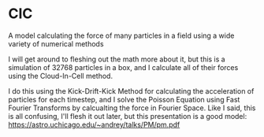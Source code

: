 # CIC
A model calculating the force of many particles in a field using a wide variety of numerical methods

I will get around to fleshing out the math more about it, but this is a simulation of 32768 particles in a box, and I calculate all of their forces using the Cloud-In-Cell method.

I do this using the Kick-Drift-Kick Method for calculating the acceleration of particles for each timestep, and I solve the Poisson Equation using Fast Fourier Transforms by calcualting the force in Fourier Space. Like I said, this is all confusing, I'll flesh it out later, but this presentation is a good model: https://astro.uchicago.edu/~andrey/talks/PM/pm.pdf
